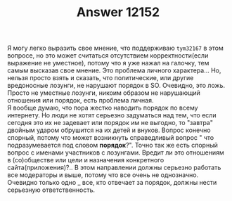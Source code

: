﻿---
title: "Answer 12152"
se.owner.user_id: 277611
se.owner.display_name: "AR Hovsepyan"
se.owner.link: "https://ru.meta.stackoverflow.com/users/277611/ar-hovsepyan"
se.answer_id: 12152
se.question_id: 12128
se.post_type: answer
se.is_accepted: False
---
<p>Я могу легко выразить свое мнение, что поддерживаю <code>tym32167</code> в этом вопросе, но это может считаться отсутствием корректности(если выражение не уместное), потому что я уже нажал на галочку, тем самым высказав свое мнение. Это проблема личного характера... Но,   нельзя просто взять и сказать, что политические, или другие вредоносные  лозунги, не нарушают порядок в SO. Очевидно,  это ложь. Просто не уместные лозунги, никоим образом не нарушающий отношения или порядок, есть проблема  личная.<br />
Я вообще думаю, что пора жестко наводить порядок по всему интернету. Но люди не хотят серьезно задуматься над тем, что если сегодня это их не задевает или порядок им не выгодно, то &quot;завтра&quot; двойным ударом обрушится на их детей и внуков.  Вопрос конечно спорный, потому что может возникнуть справедливый вопрос &quot; что подразумевается под словом <strong>порядок</strong>?&quot;. Точно так же есть спорный вопрос с именами участников с лозунгами. Вредит ли это отношениям в (со)обществе или цели и назначения конкретного сайта(приложения)?.. В этом направлении должны серьезно работать все модераторы и выше, потому что все очень не однозначно. Очевидно только одно _ все, кто отвечает за порядок, должны нести серьезную ответственность.</p>
